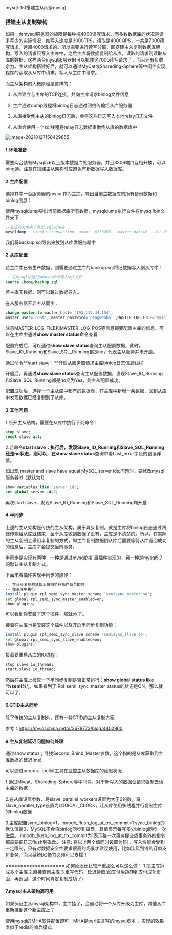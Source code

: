 mysql-15(搭建主从同步mysq)

### 搭建主从复制架构

如果一台mysql服务器的极限是每秒抗4000读写请求，而多数数据库的状况是读多写少的实际情况，如写入速度是3000TPS，读取是4000QPS，一共是7000读写请求，远超4000请求的。所以需要进行读写分离，即搭建主从复制数据库架构，写入的请求只写入主库中，之后主库将数据复制给从库，读取的请求则读取从库的数据，这样两台mysql服务器旧可以抗住这7000读写请求了，而且还有负载余力。主从架构搭建好后，就可以通过MyCat或Shareding-Sphere等中间件实现程序的读取从从库中请求，写入从主库中请求。

而主从架构的大概原理是这样的：

1.  从库建立与主库的TCP连接，并向主库请求binlog文件信息
    
2.  主库通过dump线程将binlog日志通过网络传输给从库服务器
    
3.  从库接受倒主从的binlog日志后，会将这些日志写入本地relay日志文件
    
4.  从库会使用一个sql线程将relay日志数据重做倒从库的数据库中
    

![image-20210127150429855](https://alex-img-1253982387.cos.ap-nanjing.myqcloud.com/Typora/20210127150505.png)

#### 1.环境准备

需要两台装有Mysql5.6以上版本数据库的服务器，并且3306端口互相开放，可以ping通。注意在搭建主从架构时应避免有新数据写入数据库。

#### 2.主库配置

选择其中一台服务器的mysql作为主库，导出当前主数据库的所有备份数据和binlog信息：

使用mysqldump导出当前数据库所有数据，mysqldump执行文件在mysql/bin文件夹下

```sql
--在当前文件夹下导出.sql文件夹
mysqldump --single-transaction -uroot -p123456 --master-data=2 --all-databases --triggers --routines --events -A > backup.sql
```

我们将backup.sql导出来放到从库发服务器中

#### 2.从库配置

若主库中已有生产数据，则需要通过主库的backup.sql将旧数据写入倒从库中：

```sql
-- 在mysql中通过source命令导入sql文件
source /home/backup.sql
```

若主库无数据，则可以跳过数据导入。

在从服务器开启主从同步：

```sql
change master to master_host= '193.112.44.154', 
master_user='root', master_password='pengwenbo' ,MASTER_LOG_FILE='mysql-bin.000007', MASTER_LOG_POS=2516;
```

注意MASTER\_LOG\_FILE和MASTER\_LOG\_POS等信息都要配置主库的信息，可以在主库中通过**show master status**命令查看

配置完成后，可以通过**show slave status**查询主从配置数据，此时，Slave\_IO\_Running和Slave\_SQL\_Running都是no，代表主从服务并未开启。

通过命令\*\*start slave；\*\*开启从服务器请求主库binlog日志信息线程

开启后，再通过**show slave status**查询主从配置数据，发现Slave\_IO\_Running和Slave\_SQL\_Running都是no变为Yes，则主从配置成功。

配置成功后，选择一个主从库中都有的数据表，在主库中新增一条数据，回到从库中发现数据已经复制到了从库。

#### 3.其他问题

1.断开主从结构，需要在从库中执行下列命令：

```sql
stop slave;
reset slave all;
```

2.若命令**start slave；**执行后，发现Slave\_IO\_Running和Slave\_SQL\_Running还是no状态，则可以，在**show slave status**查询中看Last_error字段的错误详情。

如出现 master and slave have equal MySQL server ids;问题时，要修改mysql服务器id（默认为1）

```sql
show variables like 'server_id';
set global server_id=2;
```

再次start slave，发现Slave\_IO\_Running和Slave\_SQL\_Running均开启

#### 4.半同步

上述的主从架构是传统的主从架构，属于异步复制。就是主库将binlog日志通过网络传输给从库就结束，至于从库收到数据了没有，主库是不清楚的。所以，在实际的主从复制会采用半复制的方式，即主库复制数据倒从库后需要等待从库返回成功的信息后，主库才会提交当前事务。

半同步是实现有两种，一种是通过mysql的扩展插件实现的，另一种是mysql5.7的默认主从复制方式。

下面来看插件实现半同步的操作：

```sh
-- 在异步复制的基础上按照执行插件命令即可
-- 在主库中执行
install plugin rpl_semi_sync_master soname 'semisync_master.so'; 
set global rpl_semi_sync_master_enabled=on; 
show plugins; 
```

可以看到你安装了这个插件，那就ok了。

接着在从库也是安装这个插件以及开启半同步复制功能：

```sh
install plugin rpl_semi_sync_slave soname 'semisync_slave.so'; 
set global rpl_semi_sync_slave_enabled=on; 
show plugins; 
```

接着要重启从库的IO线程：

```sh
stop slave io_thread; 
start slave io_thread; 
```

然后在主库上检查一下半同步复制是否正常运行：**show global status like '%semi%';**，如果看到了 Rpl\_semi\_sync\_master\_status的状态是ON，那么就可以了。

#### 5.GTID主从同步

除了传统的主从复制外，还有一种GTID的主从复制方案

参考：https://my.oschina.net/u/3678773/blog/4402960

#### 6.主从复制延迟问题如何处理

通过show status；寻找Second\_Bhind\_Master参数，这个指的是从库获取到主库数据的延迟(ms)

可以通过percora-toolkit工具在监控主从数据库的延迟状况

1.通过Mycat、Shareding-Sphere等中间件，对于新写入的数据让请求强制去读主库的数据

2.在从库设置参数，将slave\_parallel\_workers设置为大于0的数，将slave\_parallel\_type设置为LOGICAL_CLOCK，让从库使用多线程并行复制主库的binlog数据

3.主库配置sync\_binlog=1，innodb\_flush\_log\_at\_trx\_commit=1
sync_binlog的默认值是0，MySQL不会将binlog同步到磁盘，其值表示每写多少binlog同步一次磁盘。
innodb\_flush\_log\_at\_trx_commit为1表示每一次事务提交或事务外的指令都需要把日志flush到磁盘。
注意: 将以上两个值同时设置为1时，写入性能会受到一定限制，只有对数据安全性要求很高的场景才建议使用，比如涉及到钱的订单支付业务，而且系统I/O能力必须可以支撑！

====================
如何延迟还比较严重那么可以这么做：
1.把主库拆成多个主库
2.直接查询主库
3.重写代码，延迟读取(如支付后跳转到支付成功页面，再返回，这个时间肯定复制成功了)

#### 7.mysql主从架构高可用

如果保证主从mysql架构中，主库挂了，会自动将一个从库升级为主库，其他从库重新挂倒这个新主库上？

使用mysql的MHA软件配置即可，MHA是perl语言写的mysql脚本 ，实现的效果类似于redis的哨兵模式。